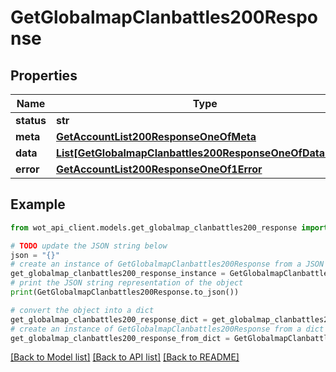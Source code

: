 # GetGlobalmapClanbattles200Response


## Properties

Name | Type | Description | Notes
------------ | ------------- | ------------- | -------------
**status** | **str** |  | 
**meta** | [**GetAccountList200ResponseOneOfMeta**](GetAccountList200ResponseOneOfMeta.md) |  | 
**data** | [**List[GetGlobalmapClanbattles200ResponseOneOfDataInner]**](GetGlobalmapClanbattles200ResponseOneOfDataInner.md) |  | 
**error** | [**GetAccountList200ResponseOneOf1Error**](GetAccountList200ResponseOneOf1Error.md) |  | 

## Example

```python
from wot_api_client.models.get_globalmap_clanbattles200_response import GetGlobalmapClanbattles200Response

# TODO update the JSON string below
json = "{}"
# create an instance of GetGlobalmapClanbattles200Response from a JSON string
get_globalmap_clanbattles200_response_instance = GetGlobalmapClanbattles200Response.from_json(json)
# print the JSON string representation of the object
print(GetGlobalmapClanbattles200Response.to_json())

# convert the object into a dict
get_globalmap_clanbattles200_response_dict = get_globalmap_clanbattles200_response_instance.to_dict()
# create an instance of GetGlobalmapClanbattles200Response from a dict
get_globalmap_clanbattles200_response_from_dict = GetGlobalmapClanbattles200Response.from_dict(get_globalmap_clanbattles200_response_dict)
```
[[Back to Model list]](../README.md#documentation-for-models) [[Back to API list]](../README.md#documentation-for-api-endpoints) [[Back to README]](../README.md)



